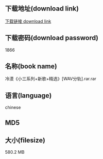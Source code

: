 ## 下载地址(download link)
[下载链接 download link](https://voluble-croquembouche-d321dc.netlify.app/?s=%E5%86%B7%E6%BC%A0%E3%80%8A%E5%B0%8F%E4%B8%89%E7%B3%BB%E5%88%97%2B%E6%96%B0%E6%AD%8C%2B%E7%B2%BE%E9%80%89%E3%80%8B%5BWAV%E5%88%86%E8%BD%A8%5D.rar)

## 下载密码(download password)
1866

## 名称(book name)
冷漠《小三系列+新歌+精选》[WAV分轨].rar.rar

## 语言(language)
chinese

## MD5


## 大小(filesize)
580.2 MB
